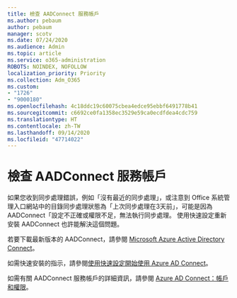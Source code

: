 ```yaml
---
title: 檢查 AADConnect 服務帳戶
ms.author: pebaum
author: pebaum
manager: scotv
ms.date: 07/24/2020
ms.audience: Admin
ms.topic: article
ms.service: o365-administration
ROBOTS: NOINDEX, NOFOLLOW
localization_priority: Priority
ms.collection: Adm_O365
ms.custom:
- "1726"
- "9000180"
ms.openlocfilehash: 4c18ddc19c60075cbea4edce95ebbf6491778b41
ms.sourcegitcommit: c6692ce0fa1358ec3529e59ca0ecdfdea4cdc759
ms.translationtype: HT
ms.contentlocale: zh-TW
ms.lasthandoff: 09/14/2020
ms.locfileid: "47714022"
---
```

# <a name="check-the-aadconnect-service-accounts"></a>檢查 AADConnect 服務帳戶

如果您收到同步處理錯誤，例如「沒有最近的同步處理」，或注意到 Office 系統管理入口網站中的目錄同步處理狀態為「上次同步處理在3天前」，可能是因為 AADConnect「設定不正確或權限不足，無法執行同步處理。 使用快速設定重新安裝 AADConnect 也許能解決這個問題。

若要下載最新版本的 AADConnect，請參閱 [Microsoft Azure Active Directory Connect](https://go.microsoft.com/fwlink/?LinkId=615771)。

如需快速安裝的指示，請參閱[使用快速設定開始使用 Azure AD Connect](https://docs.microsoft.com/azure/active-directory/hybrid/how-to-connect-install-express)。

如需有關 AADConnect 服務帳戶的詳細資訊，請參閱 [Azure AD Connect：帳戶和權限](https://docs.microsoft.com/azure/active-directory/hybrid/reference-connect-accounts-permissions)。